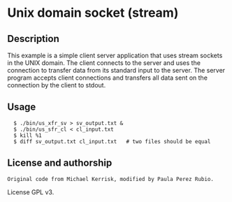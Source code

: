 # Unix domain socket (stream)

## Description

 This example is a simple client server application that uses stream sockets
 in the UNIX domain. The client connects to the server and uses the connection
 to transfer data from its standard input to the server. The server program
 accepts client connections and transfers all data sent on the connection by
 the client to stdout.

## Usage

```
  $ ./bin/us_xfr_sv > sv_output.txt &
  $ ./bin/us_sfr_cl < cl_input.txt
  $ kill %1
  $ diff sv_output.txt cl_input.txt   # two files should be equal
```


## License and authorship

    Original code from Michael Kerrisk, modified by Paula Perez Rubio.
License GPL v3.
